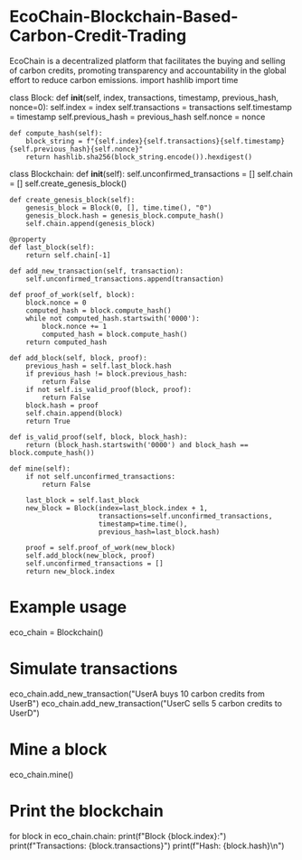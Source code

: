 # EcoChain-Blockchain-Based-Carbon-Credit-Trading
EcoChain is a decentralized platform that facilitates the buying and selling of carbon credits, promoting transparency and accountability in the global effort to reduce carbon emissions.
import hashlib
import time

class Block:
    def __init__(self, index, transactions, timestamp, previous_hash, nonce=0):
        self.index = index
        self.transactions = transactions
        self.timestamp = timestamp
        self.previous_hash = previous_hash
        self.nonce = nonce

    def compute_hash(self):
        block_string = f"{self.index}{self.transactions}{self.timestamp}{self.previous_hash}{self.nonce}"
        return hashlib.sha256(block_string.encode()).hexdigest()

class Blockchain:
    def __init__(self):
        self.unconfirmed_transactions = []
        self.chain = []
        self.create_genesis_block()

    def create_genesis_block(self):
        genesis_block = Block(0, [], time.time(), "0")
        genesis_block.hash = genesis_block.compute_hash()
        self.chain.append(genesis_block)

    @property
    def last_block(self):
        return self.chain[-1]

    def add_new_transaction(self, transaction):
        self.unconfirmed_transactions.append(transaction)

    def proof_of_work(self, block):
        block.nonce = 0
        computed_hash = block.compute_hash()
        while not computed_hash.startswith('0000'):
            block.nonce += 1
            computed_hash = block.compute_hash()
        return computed_hash

    def add_block(self, block, proof):
        previous_hash = self.last_block.hash
        if previous_hash != block.previous_hash:
            return False
        if not self.is_valid_proof(block, proof):
            return False
        block.hash = proof
        self.chain.append(block)
        return True

    def is_valid_proof(self, block, block_hash):
        return (block_hash.startswith('0000') and block_hash == block.compute_hash())

    def mine(self):
        if not self.unconfirmed_transactions:
            return False
        
        last_block = self.last_block
        new_block = Block(index=last_block.index + 1,
                          transactions=self.unconfirmed_transactions,
                          timestamp=time.time(),
                          previous_hash=last_block.hash)
        
        proof = self.proof_of_work(new_block)
        self.add_block(new_block, proof)
        self.unconfirmed_transactions = []
        return new_block.index

# Example usage
eco_chain = Blockchain()

# Simulate transactions
eco_chain.add_new_transaction("UserA buys 10 carbon credits from UserB")
eco_chain.add_new_transaction("UserC sells 5 carbon credits to UserD")

# Mine a block
eco_chain.mine()

# Print the blockchain
for block in eco_chain.chain:
    print(f"Block {block.index}:")
    print(f"Transactions: {block.transactions}")
    print(f"Hash: {block.hash}\n")
